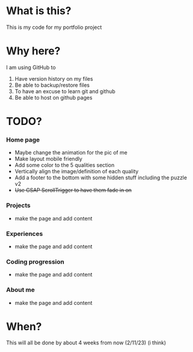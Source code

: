 # What is this?
This is my code for my portfolio project

# Why here?

I am using GitHub to

 1. Have version history on my files
 2. Be able to backup/restore files
 3. To have an excuse to learn git and github
 4. Be able to host on github pages

# TODO?

### Home page

 - Maybe change the animation for the pic of me 
 - Make layout mobile friendly
 - Add some color to the 5 qualities section
 - Vertically align the image/definition of each quality
 - Add a footer to the bottom with some hidden stuff including the puzzle v2
 - ~~Use GSAP ScrollTrigger to have them fade in on~~

### Projects

 - make the page and add content

### Experiences

 -  make the page and add content

### Coding progression

 - make the page and add content

### About me 

 - make the page and add content

# When?
This will all be done by about 4 weeks from now (2/11/23) (i think)
